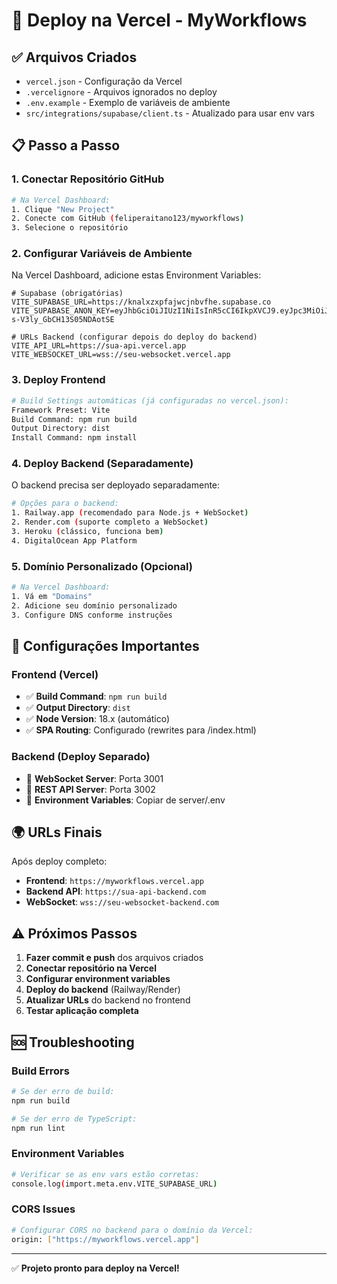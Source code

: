 # 🚀 Deploy na Vercel - MyWorkflows

## ✅ Arquivos Criados

- `vercel.json` - Configuração da Vercel
- `.vercelignore` - Arquivos ignorados no deploy
- `.env.example` - Exemplo de variáveis de ambiente
- `src/integrations/supabase/client.ts` - Atualizado para usar env vars

## 📋 Passo a Passo

### 1. **Conectar Repositório GitHub**
```bash
# Na Vercel Dashboard:
1. Clique "New Project"
2. Conecte com GitHub (feliperaitano123/myworkflows)
3. Selecione o repositório
```

### 2. **Configurar Variáveis de Ambiente**
Na Vercel Dashboard, adicione estas Environment Variables:

```env
# Supabase (obrigatórias)
VITE_SUPABASE_URL=https://knalxzxpfajwcjnbvfhe.supabase.co
VITE_SUPABASE_ANON_KEY=eyJhbGciOiJIUzI1NiIsInR5cCI6IkpXVCJ9.eyJpc3MiOiJzdXBhYmFzZSIsInJlZiI6ImtuYWx4enhwZmFqd2NqbmJ2ZmhlIiwicm9sZSI6ImFub24iLCJpYXQiOjE3NDg0NDk0MTQsImV4cCI6MjA2NDAyNTQxNH0.rxzOeHTDexnlXumZ5iS-s-V3ly_GbCH13S05NDAotSE

# URLs Backend (configurar depois do deploy do backend)
VITE_API_URL=https://sua-api.vercel.app
VITE_WEBSOCKET_URL=wss://seu-websocket.vercel.app
```

### 3. **Deploy Frontend**
```bash
# Build Settings automáticas (já configuradas no vercel.json):
Framework Preset: Vite
Build Command: npm run build
Output Directory: dist
Install Command: npm install
```

### 4. **Deploy Backend (Separadamente)**
O backend precisa ser deployado separadamente:

```bash
# Opções para o backend:
1. Railway.app (recomendado para Node.js + WebSocket)
2. Render.com (suporte completo a WebSocket)
3. Heroku (clássico, funciona bem)
4. DigitalOcean App Platform
```

### 5. **Domínio Personalizado (Opcional)**
```bash
# Na Vercel Dashboard:
1. Vá em "Domains"
2. Adicione seu domínio personalizado
3. Configure DNS conforme instruções
```

## 🔧 Configurações Importantes

### Frontend (Vercel)
- ✅ **Build Command**: `npm run build`
- ✅ **Output Directory**: `dist`
- ✅ **Node Version**: 18.x (automático)
- ✅ **SPA Routing**: Configurado (rewrites para /index.html)

### Backend (Deploy Separado)
- 🔄 **WebSocket Server**: Porta 3001
- 🔄 **REST API Server**: Porta 3002
- 🔄 **Environment Variables**: Copiar de server/.env

## 🌍 URLs Finais

Após deploy completo:
- **Frontend**: `https://myworkflows.vercel.app`
- **Backend API**: `https://sua-api-backend.com`
- **WebSocket**: `wss://seu-websocket-backend.com`

## ⚠️ Próximos Passos

1. **Fazer commit e push** dos arquivos criados
2. **Conectar repositório na Vercel**
3. **Configurar environment variables**
4. **Deploy do backend** (Railway/Render)
5. **Atualizar URLs** do backend no frontend
6. **Testar aplicação completa**

## 🆘 Troubleshooting

### Build Errors
```bash
# Se der erro de build:
npm run build

# Se der erro de TypeScript:
npm run lint
```

### Environment Variables
```bash
# Verificar se as env vars estão corretas:
console.log(import.meta.env.VITE_SUPABASE_URL)
```

### CORS Issues
```bash
# Configurar CORS no backend para o domínio da Vercel:
origin: ["https://myworkflows.vercel.app"]
```

---
✅ **Projeto pronto para deploy na Vercel!**